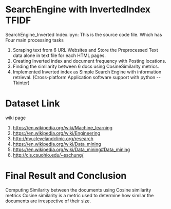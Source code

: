 # SearchEngine with InvertedIndex TFIDF
SearchEngine_Inverted Index.ipyn: This is the source code file. Which has Four main processing tasks
1) Scraping text from 6 URL Websites and Store the Preprocessed Text data alone in text file for each HTML pages.
2) Creating Inverted index and document frequency with Posting locations.
3) Finding the similarity between 6 docs using CosineSimilarity metrics.
4) Implemented Inverted index as Simple Search Engine with information
retrieval. (Cross-platform Application software support with python -- Tkinter)

# Dataset Link
wiki page 
1) https://en.wikipedia.org/wiki/Machine_learning
2) https://en.wikipedia.org/wiki/Engineering
3) http://my.clevelandclinic.org/research
4) https://en.wikipedia.org/wiki/Data_mining
5) https://en.wikipedia.org/wiki/Data_mining#Data_mining
6) http://cis.csuohio.edu/~sschung/

# Final Result and Conclusion
Computing Similarity between the documents using Cosine similarity metrics
Cosine similarity is a metric used to determine how similar the documents are irrespective of their size.
